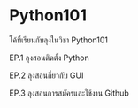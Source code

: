 # Python101
โค้ที่เรียนกับลุงในวิชา Python101


EP.1 ลุงสอนติดตั้ง Python

EP.2 ลุงสอนกี่ยวกับ GUI

EP.3 ลุงสอนการสมัครและใช้งาน Github
